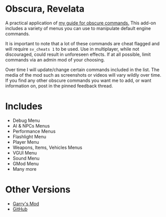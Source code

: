 # Obscura, Revelata

A practical application of [my guide for obscure commands.](https://steamcommunity.com/sharedfiles/filedetails/?id=2598659064) This add-on includes a variety of menus you can use to manipulate default engine commands.

It is important to note that a lot of these commands are cheat flagged and will require `sv_cheats 1` to be used. Use in multiplayer, while not discouraged, could result in unforeseen effects. If at all possible, limit commands via an admin mod of your choosing.

Over time I will update/change certain commands included in the list. The media of the mod such as screenshots or videos will vary wildly over time. If you find any other obscure commands you want me to add, or want information on, post in the pinned feedback thread.

# Includes
* Debug Menu
* AI & NPCs Menus
* Performance Menus
* Flashlight Menu
* Player Menu
* Weapons, Items, Vehicles Menus
* VGUI Menu
* Sound Menu
* GMod Menu
* Many more

# Other Versions
* [Garry's Mod](https://steamcommunity.com/sharedfiles/filedetails/?id=793509786)
* [GitHub](https://steamcommunity.com/sharedfiles/filedetails/?id=793509786)